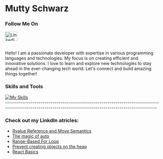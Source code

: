   # Mutty Schwarz
  ### Follow Me On
  <div>
    <a href="https://linkedin.com/in/mutty-schwarz" rel="nofollow">
      <img src="https://raw.githubusercontent.com/rahuldkjain/github-profile-readme-generator/master/src/images/icons/Social/linked-in-alt.svg" alt="LinkedIn" height="30" width="40">
    </a>
  </div>
<br>

  <p>Hello! I am a passionate developer with expertise in various programming languages and technologies. My focus is on creating efficient and innovative solutions. I love to learn and explore new technologies to stay ahead in the ever-changing tech world. Let's connect and build amazing things together!</p>

  ### Skills and Tools
  <div class="skills-icons">
    <a href="https://skillicons.dev/icons?i=linux,c,cpp,java,spring,py,github,js,react,express,nodejs,mongodb,html,css&perline=14">
      <img src="https://skillicons.dev/icons?i=linux,c,cpp,java,spring,py,github,js,react,express,nodejs,mongodb,html,css&perline=14" alt="My Skills">
    </a>
  </div>
      ----------------------------------------------------------------------------------------------------------------------------------------------------------- 

  
  ### Check out my LinkdIn atricles:

 - [Rvalue Reference and Move Semantics](https://www.linkedin.com/posts/mutty-schwarz_activity-7081608762087587840-4B9D?utm_source=share&utm_medium=member_desktop/)
 - [The magic of auto](https://www.linkedin.com/posts/mutty-schwarz_cpp11-cplusplus-auto-activity-7061224753650384896-2u9E?utm_source=share&utm_medium=member_desktop/)
 - [Range-Based For Loop](https://www.linkedin.com/posts/mutty-schwarz_activity-7076513252012138496-Qxy3?utm_source=share&utm_medium=member_desktop/)
 - [Prevent creating objects on the heap](https://www.linkedin.com/posts/mutty-schwarz_cpp-deleteoperator-activity-6900347265597157376-k9jZ?utm_source=share&utm_medium=member_desktop/)
 - [React Basics](https://www.linkedin.com/posts/mutty-schwarz_frontend-react-activity-7053318230131523585-qn1Z?utm_source=share&utm_medium=member_desktop/)

